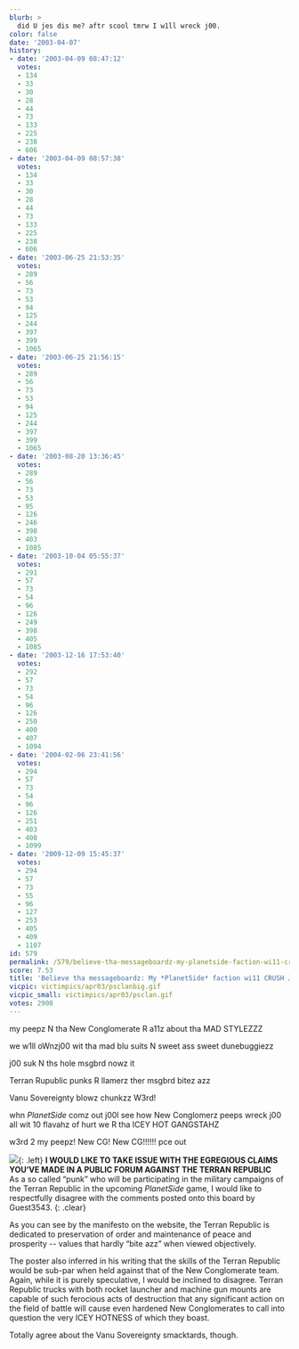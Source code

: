 ```yaml
---
blurb: >
  did U jes dis me? aftr scool tmrw I w1ll wreck j00.
color: false
date: '2003-04-07'
history:
- date: '2003-04-09 08:47:12'
  votes:
  - 134
  - 33
  - 30
  - 28
  - 44
  - 73
  - 133
  - 225
  - 238
  - 606
- date: '2003-04-09 08:57:38'
  votes:
  - 134
  - 33
  - 30
  - 28
  - 44
  - 73
  - 133
  - 225
  - 238
  - 606
- date: '2003-06-25 21:53:35'
  votes:
  - 289
  - 56
  - 73
  - 53
  - 94
  - 125
  - 244
  - 397
  - 399
  - 1065
- date: '2003-06-25 21:56:15'
  votes:
  - 289
  - 56
  - 73
  - 53
  - 94
  - 125
  - 244
  - 397
  - 399
  - 1065
- date: '2003-08-20 13:36:45'
  votes:
  - 289
  - 56
  - 73
  - 53
  - 95
  - 126
  - 246
  - 398
  - 403
  - 1085
- date: '2003-10-04 05:55:37'
  votes:
  - 291
  - 57
  - 73
  - 54
  - 96
  - 126
  - 249
  - 398
  - 405
  - 1085
- date: '2003-12-16 17:53:40'
  votes:
  - 292
  - 57
  - 73
  - 54
  - 96
  - 126
  - 250
  - 400
  - 407
  - 1094
- date: '2004-02-06 23:41:56'
  votes:
  - 294
  - 57
  - 73
  - 54
  - 96
  - 126
  - 251
  - 403
  - 408
  - 1099
- date: '2009-12-09 15:45:37'
  votes:
  - 294
  - 57
  - 73
  - 55
  - 96
  - 127
  - 253
  - 405
  - 409
  - 1107
id: 579
permalink: /579/believe-tha-messageboardz-my-planetside-faction-wi11-crush-j00/
score: 7.53
title: 'Believe tha messageboardz: My *PlanetSide* faction wi11 CRUSH J00!'
vicpic: victimpics/apr03/psclanbig.gif
vicpic_small: victimpics/apr03/psclan.gif
votes: 2900
---
```


my peepz N tha New Conglomerate R a11z about tha MAD STYLEZZZ

we w1ll oWnzj00 wit tha mad blu suits N sweet ass sweet dunebuggiezz

j00 suk N ths hole msgbrd nowz it

Terran Rupublic punks R llamerz ther msgbrd bitez azz

Vanu Sovereignty blowz chunkzz W3rd!

whn *PlanetSide* comz out j00l see how New Conglomerz peeps wreck j00
all wit 10 flavahz of hurt we R tha ICEY HOT GANGSTAHZ

w3rd 2 my peepz! New CG! New CG!!!!!! pce out

![](img/victimpics/apr03/disagree.gif){: .left} **I WOULD LIKE TO TAKE ISSUE WITH
THE EGREGIOUS CLAIMS YOU’VE MADE IN A PUBLIC FORUM AGAINST THE TERRAN
REPUBLIC**  
 As a so called “punk” who will be participating in the military
campaigns of the Terran Republic in the upcoming *PlanetSide* game, I
would like to respectfully disagree with the comments posted onto this
board by Guest3543.
{: .clear}

As you can see by the manifesto on the website, the Terran Republic is
dedicated to preservation of order and maintenance of peace and
prosperity -- values that hardly “bite azz” when viewed objectively.

The poster also inferred in his writing that the skills of the Terran
Republic would be sub-par when held against that of the New Conglomerate
team. Again, while it is purely speculative, I would be inclined to
disagree. Terran Republic trucks with both rocket launcher and machine
gun mounts are capable of such ferocious acts of destruction that any
significant action on the field of battle will cause even hardened New
Conglomerates to call into question the very ICEY HOTNESS of which they
boast.

Totally agree about the Vanu Sovereignty smacktards, though.
